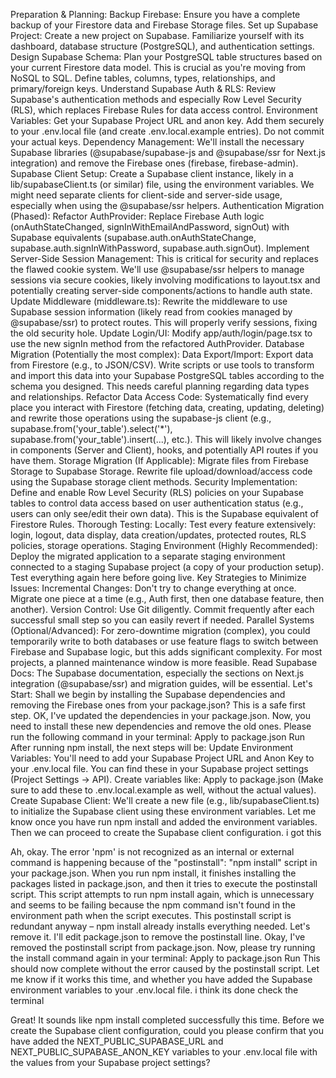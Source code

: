 Preparation & Planning:
Backup Firebase: Ensure you have a complete backup of your Firestore data and Firebase Storage files.
Set up Supabase Project: Create a new project on Supabase. Familiarize yourself with its dashboard, database structure (PostgreSQL), and authentication settings.
Design Supabase Schema: Plan your PostgreSQL table structures based on your current Firestore data model. This is crucial as you're moving from NoSQL to SQL. Define tables, columns, types, relationships, and primary/foreign keys.
Understand Supabase Auth & RLS: Review Supabase's authentication methods and especially Row Level Security (RLS), which replaces Firebase Rules for data access control.
Environment Variables: Get your Supabase Project URL and anon key. Add them securely to your .env.local file (and create .env.local.example entries). Do not commit your actual keys.
Dependency Management:
We'll install the necessary Supabase libraries (@supabase/supabase-js and @supabase/ssr for Next.js integration) and remove the Firebase ones (firebase, firebase-admin).
Supabase Client Setup:
Create a Supabase client instance, likely in a lib/supabaseClient.ts (or similar) file, using the environment variables. We might need separate clients for client-side and server-side usage, especially when using the @supabase/ssr helpers.
Authentication Migration (Phased):
Refactor AuthProvider: Replace Firebase Auth logic (onAuthStateChanged, signInWithEmailAndPassword, signOut) with Supabase equivalents (supabase.auth.onAuthStateChange, supabase.auth.signInWithPassword, supabase.auth.signOut).
Implement Server-Side Session Management: This is critical for security and replaces the flawed cookie system. We'll use @supabase/ssr helpers to manage sessions via secure cookies, likely involving modifications to layout.tsx and potentially creating server-side components/actions to handle auth state.
Update Middleware (middleware.ts): Rewrite the middleware to use Supabase session information (likely read from cookies managed by @supabase/ssr) to protect routes. This will properly verify sessions, fixing the old security hole.
Update Login/UI: Modify app/auth/login/page.tsx to use the new signIn method from the refactored AuthProvider.
Database Migration (Potentially the most complex):
Data Export/Import: Export data from Firestore (e.g., to JSON/CSV). Write scripts or use tools to transform and import this data into your Supabase PostgreSQL tables according to the schema you designed. This needs careful planning regarding data types and relationships.
Refactor Data Access Code: Systematically find every place you interact with Firestore (fetching data, creating, updating, deleting) and rewrite those operations using the supabase-js client (e.g., supabase.from('your_table').select('*'), supabase.from('your_table').insert(...), etc.). This will likely involve changes in components (Server and Client), hooks, and potentially API routes if you have them.
Storage Migration (If Applicable):
Migrate files from Firebase Storage to Supabase Storage.
Rewrite file upload/download/access code using the Supabase storage client methods.
Security Implementation:
Define and enable Row Level Security (RLS) policies on your Supabase tables to control data access based on user authentication status (e.g., users can only see/edit their own data). This is the Supabase equivalent of Firestore Rules.
Thorough Testing:
Locally: Test every feature extensively: login, logout, data display, data creation/updates, protected routes, RLS policies, storage operations.
Staging Environment (Highly Recommended): Deploy the migrated application to a separate staging environment connected to a staging Supabase project (a copy of your production setup). Test everything again here before going live.
Key Strategies to Minimize Issues:
Incremental Changes: Don't try to change everything at once. Migrate one piece at a time (e.g., Auth first, then one database feature, then another).
Version Control: Use Git diligently. Commit frequently after each successful small step so you can easily revert if needed.
Parallel Systems (Optional/Advanced): For zero-downtime migration (complex), you could temporarily write to both databases or use feature flags to switch between Firebase and Supabase logic, but this adds significant complexity. For most projects, a planned maintenance window is more feasible.
Read Supabase Docs: The Supabase documentation, especially the sections on Next.js integration (@supabase/ssr) and migration guides, will be essential.
Let's Start:
Shall we begin by installing the Supabase dependencies and removing the Firebase ones from your package.json? This is a safe first step.
OK, I've updated the dependencies in your package.json.
Now, you need to install these new dependencies and remove the old ones. Please run the following command in your terminal:
Apply to package.json
Run
After running npm install, the next steps will be:
Update Environment Variables: You'll need to add your Supabase Project URL and Anon Key to your .env.local file. You can find these in your Supabase project settings (Project Settings -> API). Create variables like:
Apply to package.json
(Make sure to add these to .env.local.example as well, without the actual values).
Create Supabase Client: We'll create a new file (e.g., lib/supabaseClient.ts) to initialize the Supabase client using these environment variables.
Let me know once you have run npm install and added the environment variables. Then we can proceed to create the Supabase client configuration.
i got this

Ah, okay. The error 'npm' is not recognized as an internal or external command is happening because of the "postinstall": "npm install" script in your package.json.
When you run npm install, it finishes installing the packages listed in package.json, and then it tries to execute the postinstall script. This script attempts to run npm install again, which is unnecessary and seems to be failing because the npm command isn't found in the environment path when the script executes.
This postinstall script is redundant anyway – npm install already installs everything needed. Let's remove it.
I'll edit package.json to remove the postinstall line.
Okay, I've removed the postinstall script from package.json.
Now, please try running the install command again in your terminal:
Apply to package.json
Run
This should now complete without the error caused by the postinstall script. Let me know if it works this time, and whether you have added the Supabase environment variables to your .env.local file.
i think its done check the terminal

Great! It sounds like npm install completed successfully this time.
Before we create the Supabase client configuration, could you please confirm that you have added the NEXT_PUBLIC_SUPABASE_URL and NEXT_PUBLIC_SUPABASE_ANON_KEY variables to your .env.local file with the values from your Supabase project settings?